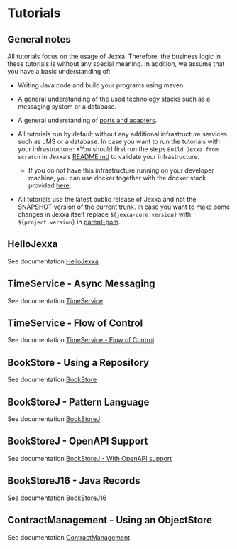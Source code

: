 # Tutorials 

## General notes

All tutorials focus on the usage of Jexxa. Therefore, the business logic in these tutorials is without any special meaning. In addition, we assume that you have a basic understanding of: 
*   Writing Java code and build your programs using maven.

*   A general understanding of the used technology stacks such as a messaging system or a database.

*   A general understanding of [ports and adapters](https://herbertograca.com/2017/11/16/explicit-architecture-01-ddd-hexagonal-onion-clean-cqrs-how-i-put-it-all-together/).

*   All tutorials run by default without any additional infrastructure services such as JMS or a database. In case you want to run the tutorials with your infrastructure:
*You should first run the steps `Build Jexxa from scratch` in Jexxa‘s [README.md](../README.md) to validate your infrastructure. 
    * If you do not have this infrastructure running on your developer machine, you can use docker together with the docker stack provided [here](https://github.com/repplix/Jexxa/blob/master/jexxa-core/src/test/resources/DeveloperStack.yaml).

*   All tutorials use the latest public release of Jexxa and not the SNAPSHOT version of the current trunk. In case you want to make some changes in Jexxa itself replace `${jexxa-core.version}` with `${project.version}` in [parent-pom](pom.xml).    

## HelloJexxa
See documentation [HelloJexxa](HelloJexxa/)

## TimeService - Async Messaging
See documentation [TimeService](TimeService/)

## TimeService - Flow of Control
See documentation [TimeService - Flow of Control](TimeService/README-FlowOfControl.md)

## BookStore - Using a Repository  
See documentation [BookStore](BookStore/)

## BookStoreJ - Pattern Language 
See documentation [BookStoreJ](BookStoreJ/)

## BookStoreJ - OpenAPI Support 
See documentation [BookStoreJ - With OpenAPI support](BookStoreJ/README-OPENAPI.md)

## BookStoreJ16 - Java Records
See documentation [BookStoreJ16](BookStoreJ16/)

## ContractManagement - Using an ObjectStore  
See documentation [ContractManagement](ContractManagement/) 